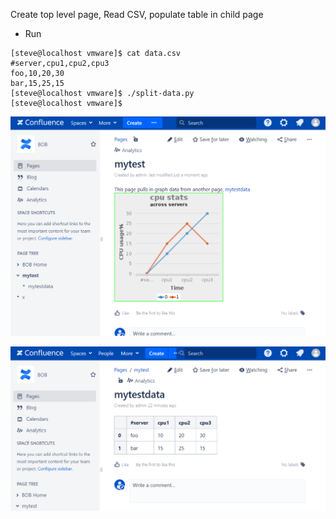 Create top level page, Read CSV, populate table in child page

* Run

```
[steve@localhost vmware]$ cat data.csv
#server,cpu1,cpu2,cpu3
foo,10,20,30
bar,15,25,15
[steve@localhost vmware]$ ./split-data.py
[steve@localhost vmware]$
```

![attach1](./split-data-1.png?raw=true "attach1")

![attach2](./split-data-2.png?raw=true "attach2")
